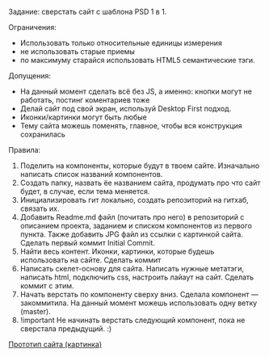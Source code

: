 Задание: сверстать сайт с шаблона PSD 1 в 1.

Ограничения:
- Использовать только относительные единицы измерения
- не использовать старые приемы
- по максимуму старайся использовать HTML5 семантические тэги.

Допущения:
- На данный момент сделать всё без JS, а именно: кнопки могут не работать, постинг коментариев тоже
- Делай сайт под свой экран, используй Desktop First подход.
- Иконки/картинки могут быть любые
- Тему сайта можешь поменять, главное, чтобы вся конструкция сохранилась

Правила:
1. Поделить на компоненты, которые будут в твоем сайте. Изначально написать список названий компонентов.
2. Создать папку, назвать  ёе названием сайта, продумать про что сайт будет, в случае, если тема меняется.
3. Инициализировать гит локально, создать репозиторий на гитхаб, связать их.
4. Добавить Readme.md файл (почитать про него) в репозиторий с описанием проекта, заданием и списком компонентов из первого пункта. Также добавить JPG файл из ссылки с картинкой сайта. Сделать первый коммит Initial Commit.
5. Найти весь контент. Иконки, картинки, которые будешь использовать на сайте. Сделать коммит
6. Написать скелет-основу для сайта. Написать нужные метатэги, написать html, подключить css, настроить лайаут на сайт. Сделать коммит с этим.
7. Начать верстать по компоненту сверху вниз. Сделала компонент — закоммитила. На данный момент можешь использовать одну ветку (master).
8. !important Не начинать верстать следующий компонент, пока не сверстала предыдущий. :)


[Прототип сайта (картинка)](prototype/web-dev-project.jpg)

